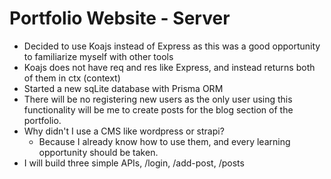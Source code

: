 # Portfolio Website - Server

- Decided to use Koajs instead of Express as this was a good opportunity to familiarize myself with other tools
- Koajs does not have req and res like Express, and instead returns both of them in ctx (context)
- Started a new sqLite database with Prisma ORM 
- There will be no registering new users as the only user using this functionality will be me to create posts for the blog section of the portfolio. 
- Why didn't I use a CMS like wordpress or strapi? 
    - Because I already know how to use them, and every learning opportunity should be taken.
- I will build three simple APIs, /login, /add-post, /posts